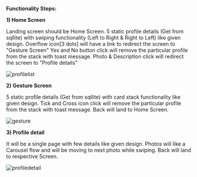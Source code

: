 **Functionality Steps:**

**1) Home Screen**

Landing screen should be Home Screen.
5 static profile details (Get from sqllite) with swiping functionality (Left to Right & Right to Left) like given design.
Overflow icon[3 dots] will have a link to redirect the screen to "Gesture Screen"
Yes and No button click will remove the particular profile from the stack with toast message.
Photo & Description click will redirect the screen to "Profile details"

![profilelist](https://github.com/user-attachments/assets/f6c3cf99-750b-41dc-92d6-7ec8be73e463)

**2) Gesture Screen**

5 static profile details (Get from sqllite) with card stack functionality like given design.
Tick and Cross icon click will remove the particular profile from the stack with toast message.
Back will land to Home Screen.

![gesture](https://github.com/user-attachments/assets/1ec722c3-ec2c-44e7-aecd-48e2ebb9aa79)

**3) Profile detail**

It will be a single page with few details like given design.
Photos will like a Carousel flow and will be moving to next photo while swiping.
Back will land to respective Screen.

![profiledetail](https://github.com/user-attachments/assets/a151d11e-10da-466f-886a-deb9cda735ee)
